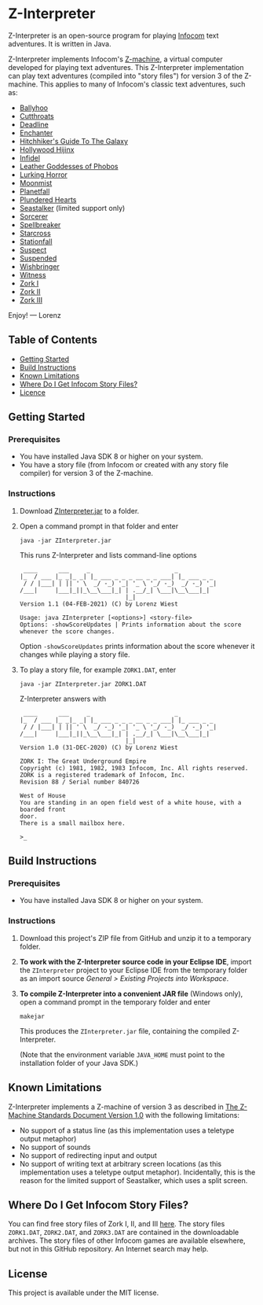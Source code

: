 # Z-Interpreter

Z-Interpreter is an open-source program for playing [Infocom](https://en.wikipedia.org/wiki/Infocom) text adventures.
It is written in Java.

Z-Interpreter implements Infocom's [Z-machine](https://en.wikipedia.org/wiki/Z-machine), a virtual computer developed for playing text adventures. This Z-Interpreter implementation can play text adventures (compiled into "story files") for version 3 of the Z-machine. This applies to many of Infocom's classic text adventures, such as:

* [Ballyhoo](https://en.wikipedia.org/wiki/Ballyhoo_(video_game))
* [Cutthroats](https://en.wikipedia.org/wiki/Cutthroats_(video_game))
* [Deadline](https://en.wikipedia.org/wiki/Deadline_(video_game))
* [Enchanter](https://en.wikipedia.org/wiki/Enchanter_(video_game))
* [Hitchhiker's Guide To The Galaxy](https://en.wikipedia.org/wiki/The_Hitchhiker%27s_Guide_to_the_Galaxy_(computer_game))
* [Hollywood Hijinx](https://en.wikipedia.org/wiki/Hollywood_Hijinx)
* [Infidel](https://en.wikipedia.org/wiki/Infidel_(video_game))
* [Leather Goddesses of Phobos](https://en.wikipedia.org/wiki/Leather_Goddesses_of_Phobos)
* [Lurking Horror](https://en.wikipedia.org/wiki/The_Lurking_Horror)
* [Moonmist](https://en.wikipedia.org/wiki/Moonmist)
* [Planetfall](https://en.wikipedia.org/wiki/Planetfall)
* [Plundered Hearts](https://en.wikipedia.org/wiki/Plundered_Hearts)
* [Seastalker](https://en.wikipedia.org/wiki/Seastalker) (limited support only)
* [Sorcerer](https://en.wikipedia.org/wiki/Sorcerer_(video_game))
* [Spellbreaker](https://en.wikipedia.org/wiki/Spellbreaker)
* [Starcross](https://en.wikipedia.org/wiki/Starcross_(video_game))
* [Stationfall](https://en.wikipedia.org/wiki/Stationfall)
* [Suspect](https://en.wikipedia.org/wiki/Suspect_(video_game))
* [Suspended](https://en.wikipedia.org/wiki/Suspended_(video_game))
* [Wishbringer](https://en.wikipedia.org/wiki/Wishbringer)
* [Witness](https://en.wikipedia.org/wiki/The_Witness_(1983_video_game))
* [Zork I](https://en.wikipedia.org/wiki/Zork_I)
* [Zork II](https://en.wikipedia.org/wiki/Zork_II)
* [Zork III](https://en.wikipedia.org/wiki/Zork_III)

Enjoy! &mdash; Lorenz

## Table of Contents
* [Getting Started](#getting-started)
* [Build Instructions](#build-instructions)
* [Known Limitations](#known-limitations)
* [Where Do I Get Infocom Story Files?](#where-do-i-get-infocom-story-files)
* [Licence](#license)

## Getting Started

### Prerequisites
* You have installed Java SDK 8 or higher on your system.
* You have a story file (from Infocom or created with any story file compiler) for version 3 of the Z-machine. 

### Instructions
1. Download [ZInterpreter.jar](https://github.com/lwiest/ZInterpreter/releases/download/latest/ZInterpreter.jar) to a folder.
2. Open a command prompt in that folder and enter
   ``` 
   java -jar ZInterpreter.jar
   ```
   This runs Z-Interpreter and lists command-line options
   ```
    ____      ___     _                        _           
   |_  / ___ |_ _|_ _| |_ ___ _ _ _ __ _ _ ___| |_ ___ _ _ 
    / / |___| | || ' \  _/ -_) '_| '_ \ '_/ -_)  _/ -_) '_|
   /___|     |___|_||_\__\___|_| | .__/_| \___|\__\___|_|  
                                 |_|                       
   Version 1.1 (04-FEB-2021) (C) by Lorenz Wiest

   Usage: java ZInterpreter [<options>] <story-file>
   Options: -showScoreUpdates | Prints information about the score whenever the score changes.
   ```
   Option `-showScoreUpdates` prints information about the score whenever it changes while playing a story file.

3. To play a story file, for example `ZORK1.DAT`, enter
   ```
   java -jar ZInterpreter.jar ZORK1.DAT
   ```
   Z-Interpreter answers with
   ```
    ____      ___     _                        _           
   |_  / ___ |_ _|_ _| |_ ___ _ _ _ __ _ _ ___| |_ ___ _ _ 
    / / |___| | || ' \  _/ -_) '_| '_ \ '_/ -_)  _/ -_) '_|
   /___|     |___|_||_\__\___|_| | .__/_| \___|\__\___|_|  
                                 |_|                       
   Version 1.0 (31-DEC-2020) (C) by Lorenz Wiest

   ZORK I: The Great Underground Empire
   Copyright (c) 1981, 1982, 1983 Infocom, Inc. All rights reserved.
   ZORK is a registered trademark of Infocom, Inc.
   Revision 88 / Serial number 840726

   West of House
   You are standing in an open field west of a white house, with a boarded front
   door.
   There is a small mailbox here.

   >_
   ```

## Build Instructions

### Prerequisites
* You have installed Java SDK 8 or higher on your system.

### Instructions
1. Download this project's ZIP file from GitHub and unzip it to a temporary folder.
2. **To work with the Z-Interpreter source code in your Eclipse IDE**, import the `ZInterpreter` project to your Eclipse 
IDE from the temporary folder as an import source _General > Existing Projects into Workspace_.
3. **To compile Z-Interpreter into a convenient JAR file** (Windows only), open a command prompt in the temporary folder 
and enter
   ```
   makejar
   ```
   This produces the `ZInterpreter.jar` file, containing the compiled Z-Interpreter.
   
   (Note that the environment variable `JAVA_HOME` must point to the installation folder of your Java SDK.)

## Known Limitations
Z-Interpreter implements a Z-machine of version 3 as described in [The Z-Machine Standards Document Version 1.0](https://www.ifarchive.org/if-archive/infocom/interpreters/specification/z-spec10-pdf.zip) with the following limitations:
* No support of a status line (as this implementation uses a teletype output metaphor)
* No support of sounds
* No support of redirecting input and output
* No support of writing text at arbitrary screen locations (as this implementation uses a teletype output metaphor). Incidentally, this is the reason for the limited support of Seastalker, which uses a split screen.

## Where Do I Get Infocom Story Files?
You can find free story files of Zork I, II, and III [here](http://www.infocom-if.org/downloads/downloads.html). The story files `ZORK1.DAT`, `ZORK2.DAT`, 
and `ZORK3.DAT` are contained in the downloadable archives. The story files of other Infocom games are available elsewhere, but not in this GitHub repository. An Internet search may help.

## License
This project is available under the MIT license.
